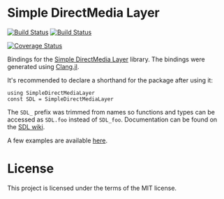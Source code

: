 # Simple DirectMedia Layer

[![Build Status](https://travis-ci.org/jonathanBieler/SimpleDirectMediaLayer.jl.svg?branch=master)](https://travis-ci.org/jonathanBieler/SimpleDirectMediaLayer.jl)
[![Build Status](https://ci.appveyor.com/api/projects/status/kg3gx5ngbbewjstr?svg=true)](https://ci.appveyor.com/project/jonathanBieler/sdl2-jl)

[![Coverage Status](https://coveralls.io/repos/github/jonathanBieler/SimpleDirectMediaLayer.jl/badge.svg?branch=master)](https://coveralls.io/github/jonathanBieler/SimpleDirectMediaLayer.jl?branch=master)

Bindings for the [Simple DirectMedia Layer](https://www.libsdl.org/) library. The bindings were generated using [Clang.jl](https://github.com/ihnorton/Clang.jl). 

It's recommended to declare a shorthand for the package after using it:

```
using SimpleDirectMediaLayer
const SDL = SimpleDirectMediaLayer
```

The `SDL_` prefix was trimmed from names so functions and types can be accessed as `SDL.foo` instead of `SDL_foo`. Documentation can be found on the [SDL wiki](https://wiki.libsdl.org/FrontPage).

A few examples are available [here](https://github.com/jonathanBieler/SimpleDirectMediaLayer.jl/blob/master/src/examples/).

# License
This project is licensed under the terms of the MIT license.

